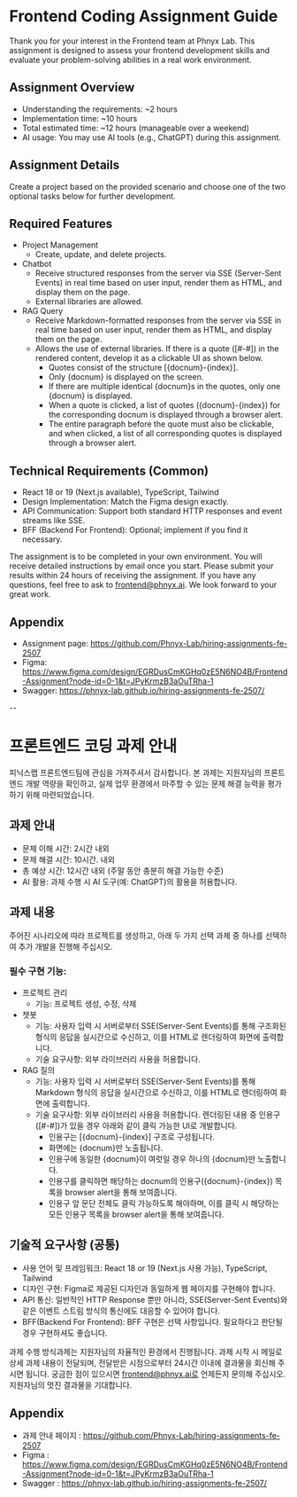 # Frontend Coding Assignment Guide

Thank you for your interest in the Frontend team at Phnyx Lab. This assignment is designed to assess your frontend development skills and evaluate your problem-solving abilities in a real work environment.

## Assignment Overview
- Understanding the requirements: ~2 hours
- Implementation time: ~10 hours
- Total estimated time: ~12 hours (manageable over a weekend)
- AI usage: You may use AI tools (e.g., ChatGPT) during this assignment.

## Assignment Details

Create a project based on the provided scenario and choose one of the two optional tasks below for further development.

## Required Features
- Project Management
  - Create, update, and delete projects.
- Chatbot
  - Receive structured responses from the server via SSE (Server-Sent Events) in real time based on user input, render them as HTML, and display them on the page.
  - External libraries are allowed.
- RAG Query
  - Receive Markdown-formatted responses from the server via SSE in real time based on user input, render them as HTML, and display them on the page.
  - Allows the use of external libraries. If there is a quote ([#-#]) in the rendered content, develop it as a clickable UI as shown below.
    - Quotes consist of the structure [{docnum}-{index}].
    - Only {docnum} is displayed on the screen.
    - If there are multiple identical {docnum}s in the quotes, only one {docnum} is displayed.
    - When a quote is clicked, a list of quotes ({docnum}-{index}) for the corresponding docnum is displayed through a browser alert.
    - The entire paragraph before the quote must also be clickable, and when clicked, a list of all corresponding quotes is displayed through a browser alert.

## Technical Requirements (Common)
- React 18 or 19 (Next.js available), TypeScript, Tailwind
- Design Implementation: Match the Figma design exactly.
- API Communication: Support both standard HTTP responses and event streams like SSE.
- BFF (Backend For Frontend): Optional; implement if you find it necessary.

The assignment is to be completed in your own environment. You will receive detailed instructions by email once you start. Please submit your results within 24 hours of receiving the assignment. If you have any questions, feel free to ask to frontend@phnyx.ai. We look forward to your great work.

## Appendix
- Assignment page: https://github.com/Phnyx-Lab/hiring-assignments-fe-2507
- Figma: https://www.figma.com/design/EGRDusCmKGHq0zE5N6NO4B/Frontend-Assignment?node-id=0-1&t=JPyKrmzB3aOuTRha-1
- Swagger: https://phnyx-lab.github.io/hiring-assignments-fe-2507/

--

# 프론트엔드 코딩 과제 안내
피닉스랩 프론트엔드팀에 관심을 가져주셔서 감사합니다. 본 과제는 지원자님의 프론트엔드 개발 역량을 확인하고, 실제 업무 환경에서 마주할 수 있는 문제 해결 능력을 평가하기 위해 마련되었습니다.
## 과제 안내
- 문제 이해 시간: 2시간 내외
- 문제 해결 시간: 10시간. 내외
- 총 예상 시간: 12시간 내외 (주말 동안 충분히 해결 가능한 수준)
- AI 활용: 과제 수행 시 AI 도구(예: ChatGPT)의 활용을 허용합니다.
## 과제 내용
주어진 시나리오에 따라 프로젝트를 생성하고, 아래 두 가지 선택 과제 중 하나를 선택하여 추가 개발을 진행해 주십시오.
### 필수 구현 기능:
- 프로젝트 관리
  - 기능: 프로젝트 생성, 수정, 삭제
- 챗봇
  - 기능: 사용자 입력 시 서버로부터 SSE(Server-Sent Events)를 통해 구조화된 형식의 응답을 실시간으로 수신하고, 이를 HTML로 렌더링하여 화면에 출력합니다.
  - 기술 요구사항: 외부 라이브러리 사용을 허용합니다.
- RAG 질의
  - 기능: 사용자 입력 시 서버로부터 SSE(Server-Sent Events)를 통해 Markdown 형식의 응답을 실시간으로 수신하고, 이를 HTML로 렌더링하여 화면에 출력합니다.
  - 기술 요구사항: 외부 라이브러리 사용을 허용합니다. 렌더링된 내용 중 인용구([#-#])가 있을 경우 아래와 같이 클릭 가능한 UI로 개발합니다.
    - 인용구는 [{docnum}-{index}] 구조로 구성됩니다.
    - 화면에는 {docnum}만 노출됩니다.
    - 인용구에 동일한 {docnum}이 여럿일 경우 하나의 {docnum}만 노출합니다.
    - 인용구를 클릭하면 해당하는 docnum의 인용구({docnum}-{index}) 목록을 browser alert을 통해 보여줍니다.
    - 인용구 앞 문단 전체도 클릭 가능하도록 해야하며, 이를 클릭 시 해당하는 모든 인용구 목록을 browser alert을 통해 보여줍니다.
## 기술적 요구사항 (공통)
- 사용 언어 및 프레임워크: React 18 or 19 (Next.js 사용 가능), TypeScript, Tailwind
- 디자인 구현: Figma로 제공된 디자인과 동일하게 웹 페이지를 구현해야 합니다.
- API 통신: 일반적인 HTTP Response 뿐만 아니라, SSE(Server-Sent Events)와 같은 이벤트 스트림 방식의 통신에도 대응할 수 있어야 합니다.
- BFF(Backend For Frontend): BFF 구현은 선택 사항입니다. 필요하다고 판단될 경우 구현하셔도 좋습니다.
  
과제 수행 방식과제는 지원자님의 자율적인 환경에서 진행됩니다. 과제 시작 시 메일로 상세 과제 내용이 전달되며, 전달받은 시점으로부터 24시간 이내에 결과물을 회신해 주시면 됩니다. 궁금한 점이 있으시면 frontend@phnyx.ai로 언제든지 문의해 주십시오. 지원자님의 멋진 결과물을 기대합니다.

## Appendix
- 과제 안내 페이지 : https://github.com/Phnyx-Lab/hiring-assignments-fe-2507
- Figma : https://www.figma.com/design/EGRDusCmKGHq0zE5N6NO4B/Frontend-Assignment?node-id=0-1&t=JPyKrmzB3aOuTRha-1
- Swagger : https://phnyx-lab.github.io/hiring-assignments-fe-2507/
